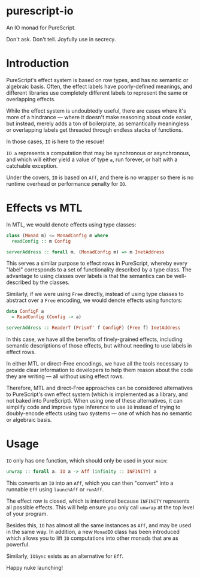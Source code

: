 # purescript-io

An IO monad for PureScript.

Don't ask. Don't tell. Joyfully use in secrecy.

# Introduction

PureScript's effect system is based on row types, and has no semantic or
algebraic basis. Often, the effect labels have poorly-defined meanings, and
different libraries use completely different labels to represent the same or
overlapping effects.

While the effect system is undoubtedly useful, there are cases where it's more
of a hindrance — where it doesn't make reasoning about code easier, but instead,
merely adds a ton of boilerplate, as semantically meaningless or overlapping
labels get threaded through endless stacks of functions.

In those cases, `IO` is here to the rescue!

`IO a` represents a computation that may be synchronous or asynchronous, and
which will either yield a value of type `a`, run forever, or halt with a
catchable exception.

Under the covers, `IO` is based on `Aff`, and there is no wrapper so there is
no runtime overhead or performance penalty for `IO`.

# Effects vs MTL

In MTL, we would denote effects using type classes:

```haskell
class (Monad m) <= MonadConfig m where
  readConfig :: m Config

serverAddress :: forall m. (MonadConfig m) => m InetAddress
```

This serves a similar purpose to effect rows in PureScript, whereby every "label" corresponds to a set of functionality described by a type class. The advantage to using classes over labels is that the semantics can be well-described by the classes.

Similarly, if we were using `Free` directly, instead of using type classes to abstract over a `Free` encoding, we would denote effects using functors:

```haskell
data ConfigF a
  = ReadConfig (Config -> a)

serverAddress :: ReaderT (PrismT' f ConfigF) (Free f) InetAddress
```

In this case, we have all the benefits of finely-grained effects, including semantic descriptions of those effects, but without needing to use labels in effect rows.

In either MTL or direct-Free encodings, we have all the tools necessary to provide clear information to developers to help them reason about the code they are writing — all without using effect rows.

Therefore, MTL and direct-Free approaches can be considered alternatives to PureScript's own effect system (which is implemented as a library, and not baked into PureScript). When using one of these alternatives, it can simplify code and improve type inference to use `IO` instead of trying to doubly-encode effects using two systems — one of which has no semantic or algebraic basis.

# Usage

`IO` only has one function, which should only be used in your `main`:

```haskell
unwrap :: forall a. IO a -> Aff (infinity :: INFINITY) a
```

This converts an `IO` into an `Aff`, which you can then "convert" into a
runnable `Eff` using `launchAff` or `runAff`.

The effect row is closed, which is intentional because `INFINITY` represents
all possible effects. This will help ensure you only call `unwrap` at the top
level of your program.

Besides this, `IO` has almost all the same instances as `Aff`, and may be used
in the same way. In addition, a new `MonadIO` class has been introduced which
allows you to lift `IO` computations into other monads that are as powerful.

Similarly, `IOSync` exists as an alternative for `Eff`.

Happy nuke launching!
